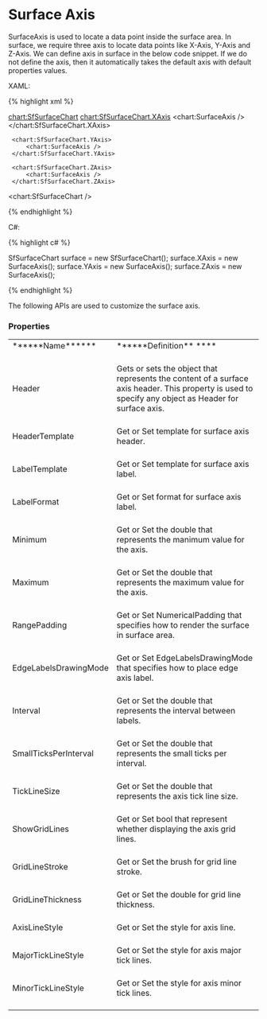 ﻿# Surface Axis

SurfaceAxis is used to locate a data point inside the surface area. In surface, we require three axis to locate data points like X-Axis, Y-Axis and Z-Axis. We can define axis in surface in the below code snippet. If we do not define the axis, then it automatically takes the default axis with default properties values.

XAML:

{% highlight xml %}

<chart:SfSurfaceChart>
     <chart:SfSurfaceChart.XAxis>
         <chart:SurfaceAxis  />
     </chart:SfSurfaceChart.XAxis>

     <chart:SfSurfaceChart.YAxis>
         <chart:SurfaceAxis />
     </chart:SfSurfaceChart.YAxis>

     <chart:SfSurfaceChart.ZAxis>
         <chart:SurfaceAxis />
     </chart:SfSurfaceChart.ZAxis>
<chart:SfSurfaceChart />
	
{% endhighlight %}

C#:

{% highlight c# %}

SfSurfaceChart surface = new SfSurfaceChart();
surface.XAxis = new SurfaceAxis();
surface.YAxis = new SurfaceAxis();
surface.ZAxis = new SurfaceAxis();
	
{% endhighlight %}

The following APIs are used to customize the surface axis. 

### Properties

<table>
<tr>
<td>
******Name******<br/><br/></td><td>
******Definition** ****<br/><br/></td></tr>
<tr>
<td>
Header<br/><br/></td><td>
Gets or sets the object that represents the content of a surface axis header. This property is used to specify any object as Header for surface axis.<br/><br/></td></tr>
<tr>
<td>
HeaderTemplate <br/><br/></td><td>
Get or Set template for surface axis header.<br/><br/></td></tr>
<tr>
<td>
LabelTemplate<br/><br/></td><td>
Get or Set template for surface axis label.<br/><br/></td></tr>
<tr>
<td>
LabelFormat<br/><br/></td><td>
Get or Set format for surface axis label.<br/><br/></td></tr>
<tr>
<td>
Minimum<br/><br/></td><td>
Get or Set the double that represents the manimum value for the axis. <br/><br/></td></tr>
<tr>
<td>
Maximum<br/><br/></td><td>
Get or Set the double that represents the maximum value for the axis.<br/><br/></td></tr>
<tr>
<td>
RangePadding <br/><br/></td><td>
Get or Set NumericalPadding that specifies how to render the surface in surface area.  <br/><br/></td></tr>
<tr>
<td>
EdgeLabelsDrawingMode<br/><br/></td><td>
Get or Set EdgeLabelsDrawingMode that specifies how to place edge axis label. <br/><br/></td></tr>
<tr>
<td>
Interval<br/><br/></td><td>
Get or Set the double that represents the interval between labels.<br/><br/></td></tr>
<tr>
<td>
SmallTicksPerInterval<br/><br/></td><td>
Get or Set the double that represents the small ticks per interval. <br/><br/></td></tr>
<tr>
<td>
TickLineSize<br/><br/></td><td>
Get or Set the double that represents the axis tick line size. <br/><br/></td></tr>
<tr>
<td>
ShowGridLines<br/><br/></td><td>
Get or Set bool that represent whether displaying the axis grid lines. <br/><br/></td></tr>
<tr>
<td>
GridLineStroke<br/><br/></td><td>
Get or Set the brush for grid line stroke. <br/><br/></td></tr>
<tr>
<td>
GridLineThickness<br/><br/></td><td>
Get or Set the double for grid line thickness. <br/><br/></td></tr>
<tr>
<td>
AxisLineStyle<br/><br/></td><td>
Get or Set the style for axis line.  <br/><br/></td></tr>
<tr>
<td>
MajorTickLineStyle<br/><br/></td><td>
Get or Set the style for axis major tick lines.  <br/><br/></td></tr>
<tr>
<td>
MinorTickLineStyle<br/><br/></td><td>
Get or Set the style for axis minor tick lines.  <br/><br/></td></tr>
</table>